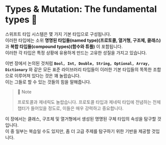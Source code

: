 # Types & Mutation: The fundamental types 🤿

스위프트 타입 시스템은 몇 가지 기본 타입으로 구성됩니다.<br>
이러한 타입에는 소위 **명명된 타입들(named type)(프로토콜, 열거형, 구조체, 클래스)** 과 **복합 타입들(compound types)(함수와 튜플)** 이 포함됩니다.<br>
이러한 각 타입은 특정 상황에 유용하게 만드는 고유한 성질을 가지고 있습니다.<br>

이번 장에서 논의된 것처럼 **`Bool, Int, Double, String, Optional, Array, Dictionary`** 와 같은 모든 표준 라이브러리 타입들이 이러한 기본 타입들의 똑똑한 조합으로 이루어져 있다는 것은 꽤 놀랍습니다.<br>
이는 그들로 할 수 있는 것들의 힘을 말해줍니다.<br>

> 📝 Note
> 
> 프로토콜과 제네릭도 놀랍습니다.
> 프로토콜 타입과 제네릭 타입에 전념하는 전체 챕터가 들어있을 정도로, 이들은 매우 강력하고 중요합니다.

이 장에서는 클래스, 구조체 및 열거형에서 생성된 명명된 구체 타입의 속성을 탐구할 것입니다.<br>
이 중 일부는 복습일 수도 있지만, 좀 더 고급 주제를 탐구하기 위한 기반을 제공할 것입니다.<br>
